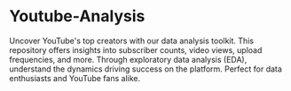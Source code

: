 # Youtube-Analysis
Uncover YouTube's top creators with our data analysis toolkit. This repository offers insights into subscriber counts, video views, upload frequencies, and more. Through exploratory data analysis (EDA), understand the dynamics driving success on the platform. Perfect for data enthusiasts and YouTube fans alike.
